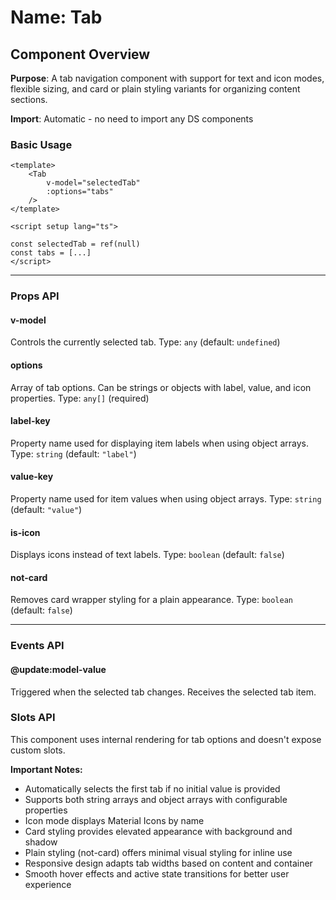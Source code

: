 # Name: Tab
## Component Overview

**Purpose**: A tab navigation component with support for text and icon modes, flexible sizing, and card or plain styling variants for organizing content sections.

**Import**: Automatic - no need to import any DS components

### Basic Usage

```vue
<template>
    <Tab 
        v-model="selectedTab"
        :options="tabs"
    />
</template>

<script setup lang="ts">

const selectedTab = ref(null)
const tabs = [...]
</script>
```

---

### Props API

#### v-model
Controls the currently selected tab. Type: `any` (default: `undefined`)

#### options
Array of tab options. Can be strings or objects with label, value, and icon properties. Type: `any[]` (required)

#### label-key
Property name used for displaying item labels when using object arrays. Type: `string` (default: `"label"`)

#### value-key
Property name used for item values when using object arrays. Type: `string` (default: `"value"`)

#### is-icon
Displays icons instead of text labels. Type: `boolean` (default: `false`)

#### not-card
Removes card wrapper styling for a plain appearance. Type: `boolean` (default: `false`)

---

### Events API

#### @update:model-value
Triggered when the selected tab changes. Receives the selected tab item.

### Slots API

This component uses internal rendering for tab options and doesn't expose custom slots.

**Important Notes:**
- Automatically selects the first tab if no initial value is provided
- Supports both string arrays and object arrays with configurable properties
- Icon mode displays Material Icons by name
- Card styling provides elevated appearance with background and shadow
- Plain styling (not-card) offers minimal visual styling for inline use
- Responsive design adapts tab widths based on content and container
- Smooth hover effects and active state transitions for better user experience